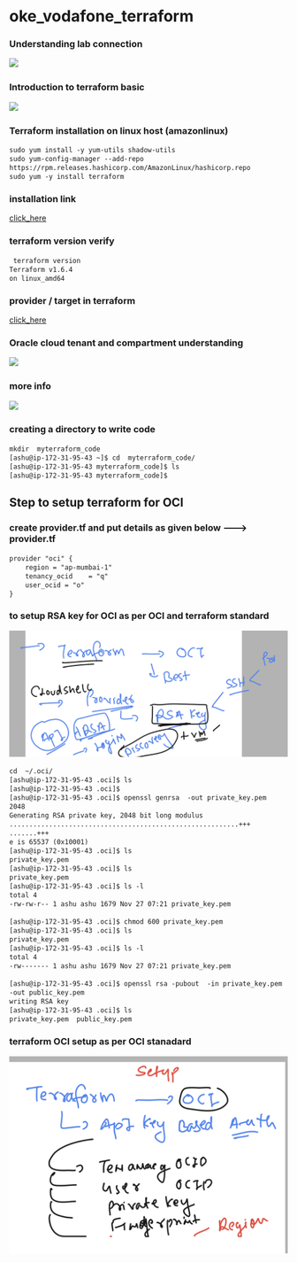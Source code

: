 # oke_vodafone_terraform

### Understanding lab connection 

<img src="lab.png">

### Introduction to terraform basic 

<img src="intro.png">

### Terraform installation on linux host (amazonlinux)

```
sudo yum install -y yum-utils shadow-utils
sudo yum-config-manager --add-repo https://rpm.releases.hashicorp.com/AmazonLinux/hashicorp.repo
sudo yum -y install terraform
```

### installation link 

[click_here](https://developer.hashicorp.com/terraform/install)

### terraform version verify 

```
 terraform version
Terraform v1.6.4
on linux_amd64
```

### provider  / target in terraform 

[click_here](https://registry.terraform.io/browse/providers)

### Oracle cloud tenant and compartment understanding 

<img src="oci.png">

### more info 

<img src="info.png">

### creating a directory to write code 

```
mkdir  myterraform_code
[ashu@ip-172-31-95-43 ~]$ cd  myterraform_code/
[ashu@ip-172-31-95-43 myterraform_code]$ ls
[ashu@ip-172-31-95-43 myterraform_code]$ 
```

## Step to setup terraform for OCI 

### create provider.tf  and put details as given below ---> provider.tf

```
provider "oci" {
    region = "ap-mumbai-1"
    tenancy_ocid    = "q"
    user_ocid = "o"
}
```

### to setup RSA key for OCI as per OCI and terraform standard

<img src="key.png">

```
cd  ~/.oci/
[ashu@ip-172-31-95-43 .oci]$ ls
[ashu@ip-172-31-95-43 .oci]$ 
[ashu@ip-172-31-95-43 .oci]$ openssl genrsa  -out private_key.pem  2048
Generating RSA private key, 2048 bit long modulus
..........................................................+++
.......+++
e is 65537 (0x10001)
[ashu@ip-172-31-95-43 .oci]$ ls
private_key.pem
[ashu@ip-172-31-95-43 .oci]$ ls
private_key.pem
[ashu@ip-172-31-95-43 .oci]$ ls -l 
total 4
-rw-rw-r-- 1 ashu ashu 1679 Nov 27 07:21 private_key.pem

[ashu@ip-172-31-95-43 .oci]$ chmod 600 private_key.pem 
[ashu@ip-172-31-95-43 .oci]$ ls
private_key.pem
[ashu@ip-172-31-95-43 .oci]$ ls -l
total 4
-rw------- 1 ashu ashu 1679 Nov 27 07:21 private_key.pem

[ashu@ip-172-31-95-43 .oci]$ openssl rsa -pubout  -in private_key.pem -out public_key.pem 
writing RSA key
[ashu@ip-172-31-95-43 .oci]$ ls
private_key.pem  public_key.pem

```

### terraform OCI setup as per OCI stanadard 

<img src="ocistd.png">


